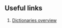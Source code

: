 ## Useful links

1. [Dictionaries overview](http://www.compciv.org/guides/python/fundamentals/dictionaries-overview/)
